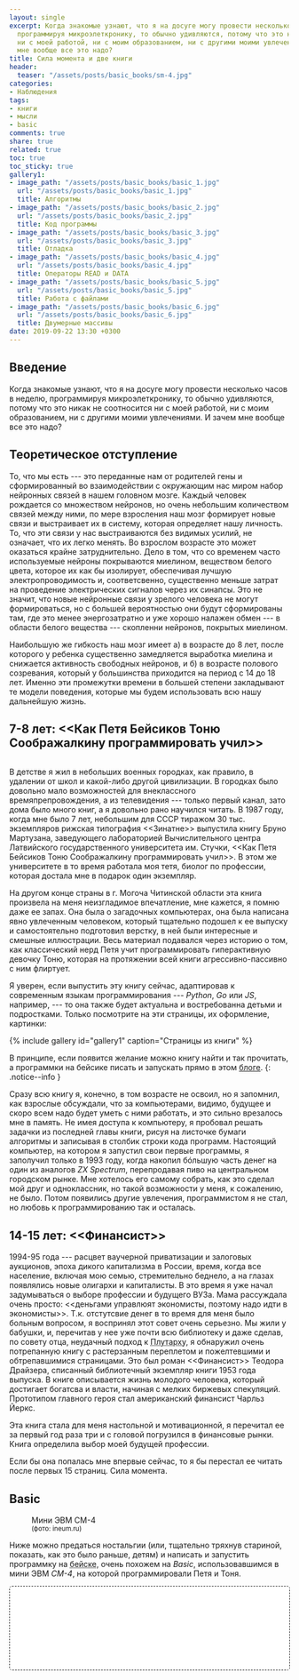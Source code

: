 ```yaml
---
layout: single
excerpt: Когда знакомые узнают, что я на досуге могу провести несколько часов в неделю,
  программируя микроэлеткронику, то обычно удивляются, потому что это никак не соотносится
  ни с моей работой, ни с моим образованием, ни с другими моими увлечениями. И зачем
  мне вообще все это надо?
title: Сила момента и две книги
header:
  teaser: "/assets/posts/basic_books/sm-4.jpg"
categories:
- Наблюдения
tags:
- книги
- мысли
- basic
comments: true
share: true
related: true
toc: true
toc_sticky: true
gallery1:
- image_path: "/assets/posts/basic_books/basic_1.jpg"
  url: "/assets/posts/basic_books/basic_1.jpg"
  title: Алгоритмы
- image_path: "/assets/posts/basic_books/basic_2.jpg"
  url: "/assets/posts/basic_books/basic_2.jpg"
  title: Код программы
- image_path: "/assets/posts/basic_books/basic_3.jpg"
  url: "/assets/posts/basic_books/basic_3.jpg"
  title: Отладка
- image_path: "/assets/posts/basic_books/basic_4.jpg"
  url: "/assets/posts/basic_books/basic_4.jpg"
  title: Операторы READ и DATA
- image_path: "/assets/posts/basic_books/basic_5.jpg"
  url: "/assets/posts/basic_books/basic_5.jpg"
  title: Работа с файлами
- image_path: "/assets/posts/basic_books/basic_6.jpg"
  url: "/assets/posts/basic_books/basic_6.jpg"
  title: Двумерные массивы
date: 2019-09-22 13:30 +0300
---
```

## Введение

Когда знакомые узнают, что я на досуге могу провести несколько часов в неделю, программируя микроэлеткронику, то обычно удивляются, потому что это никак не соотносится ни с моей работой, ни с моим образованием, ни с другими моими увлечениями. И зачем мне вообще все это надо?

## Теоретическое отступление

То, что мы есть --- это переданные нам от родителей гены и сформированный во взаимодействии с окружающим нас миром набор нейронных связей в нашем головном мозге. Каждый человек рождается со множеством нейронов, но очень небольшим количеством связей между ними, по мере взросления наш мозг формирует новые связи и выстраивает их в систему, которая определяет нашу личность. То, что эти связи у нас выстраиваются без видимых усилий, не означает, что их легко менять. Во взрослом возрасте это может оказаться крайне затруднительно. Дело в том, что со временем часто используемые нейроны покрываются миелином, веществом белого цвета, которое их как бы изолирует, обеспечивая лучшую электропроводимость и, соответсвенно, существенно меньше затрат на проведение электрических сигналов через их синапсы. Это не значит, что новые нейронные связи у зрелого человека не могут формироваться, но с большей вероятностью они будут сформированы там, где это менее энергозатратно и уже хорошо налажен обмен --- в области белого вещества --- скопленни нейронов, покрытых миелином. 

Наибольшую же гибкость наш мозг имеет а) в возрасте до 8 лет, после которого у ребенка существенно замедляется выработка миелина и снижается активность свободных нейронов, и б) в возрасте полового созревания, который у большинства приходится на период с 14 до 18 лет. Именно эти промежутки времени в большей степени закладывают те модели поведения, которые мы будем использовать всю нашу дальнейшую жизнь.

## 7-8 лет: <<Как Петя Бейсиков Тоню Соображалкину программировать учил>>

<figure style="width: 150px" class="align-left">
  <img src="{{ site.url }}{{ site.baseurl }}/assets/posts/basic_books/basic.jpg" alt="">
</figure> 

В детстве я жил в небольших военных городках, как правило, в удалении от школ и какой-либо другой цивилизации. В городках было довольно мало возможностей для внеклассного времяпрепровождения, а из телевидения --- только первый канал, зато дома было много книг, а я довольно рано научился читать. В 1987 году, когда мне было 7 лет, небольшим для СССР тиражом 30 тыс. экземпляров рижская типография <<Зинатне>> выпустила книгу Бруно Мартузана, заведующего лабораторией Вычислительного центра Латвийского государственного университета им. Стучки, <<Как Петя Бейсиков Тоню Соображалкину программировать учил>>. В этом же университете в то время работала моя тетя, биолог по профессии, которая достала мне в подарок один экземпляр. 

На другом конце страны в г. Могоча Читинской области эта книга произвела на меня неизгладимое впечатление, мне кажется, я помню даже ее запах. Она была о загадочных компьютерах, она была написана явно увлеченным человеком, который тщательно подошел к ее выпуску и самостоятельно подготовил верстку, в ней были интересные и смешные иллюстрации. Весь материал подавался через историю о том, как классический нерд Петя учит программировать гиперактивную девочку Тоню, которая на протяжении всей книги агрессивно-пассивно с ним флиртует. 

Я уверен, если выпустить эту книгу сейчас, адаптировав к современным языкам программирования --- *Python*, *Go*  или *JS*, например, --- то она также будет актуальна и востребованна детьми и подростками. Только посмотрите на эти страницы, их оформление, картинки:

{% include gallery id="gallery1" caption="Страницы из книги" %}

В принципе, если появится желание можно книгу найти и так прочитать, а программки на бейсике писать и запускать прямо в этом [блоге](#basic).
{: .notice--info }

Сразу всю книгу я, конечно, в том возрасте не освоил, но я запомнил, как взрослые обсуждали, что за компьютерами, видимо, будущее и скоро всем надо будет уметь с ними работать, и это сильно врезалось мне в память. Не имея доступа к компьютеру, я пробовал решать задачки из последней главы книги, рисуя на листочке бумаги алгоритмы и записывая в столбик строки кода программ. Настоящий компьютер, на котором я запустил свои первые программы, я заполучил только в 1993 году, когда накопил бóльшую часть денег на один из аналогов *ZX Spectrum*, перепродавая пиво на центральном городском рынке. Мне хотелось его самому собрать, как это сделал мой друг и одноклассник, но такой возможности у меня, к сожалению, не было. Потом появились другие увлечения, программистом я не стал, но любовь к программированию так и осталась.

## 14-15 лет: <<Финансист>>

1994-95 года --- расцвет ваучерной приватизации и залоговых аукционов, эпоха дикого капитализма в России, время, когда все население, включая мою семью, стремительно беднело, а на глазах появлялись новые олигархи и капиталисты. В это время я уже начал задумываться о выборе профессии и будущего ВУЗа. Мама рассуждала очень просто: <<деньгами управлюят экономисты, поэтому надо идти в экономисты>>. Т.к. отстутсвие денег в то время для меня было больным вопросом, я воспринял этот совет очень серьезно. Мы жили у бабушки, и, перечитав у нее уже почти всю библиотеку и даже сделав, по совету отца, неудачный подход к <abbr title="До сих пор не прочитал...">Плутарху</abbr>, я обнаружил очень потрепанную книгу с растерзанным переплетом и пожелтевшими и обтрепавшимися страницами. Это был роман <<Финансист>> Теодора Драйзера, списанный библиотечный экземпляр книги 1953 года выпуска. В книге описывается жизнь молодого человека, который достигает богатсва и власти, начиная с мелких биржевых спекуляций. Прототипом главного героя стал американский финансист Чарльз Йеркс.

Эта книга стала для меня настольной и мотивационной, я перечитал ее за первый год раза три и с головой погрузился в финансовые рынки. Книга определила выбор моей будущей профессии. 

Если бы она попалась мне впервые сейчас, то я бы перестал ее читать после первых 15 страниц. Сила момента.

## Basic

<figure style="width: 150px" class="align-left">
  <img src="{{ site.url }}{{ site.baseurl }}/assets/posts/basic_books/sm-4.jpg" alt="">
  <figcaption>Мини ЭВМ СМ-4 <small>(фото: ineum.ru)</small></figcaption>
</figure> 

Ниже можно предаться ностальгии (или, тщательно тряхнув стариной, показать, как это было раньше, детям) и написать и запустить программку на <abbr title="Точнее на Applesoft Basic, который включался в стандартное программное обеспечение культового компьютера Apple II">бейске</abbr>, очень похожем на *Basic*, использовавшимся в мини ЭВМ *СМ-4*, на которой программировали Петя и Тоня.

<iframe width="100%" scrolling="no" style="border: dashed; border-width: 1px; border-radius: 5px;" onload="this.style.height=this.contentDocument.body.scrollHeight +'px';" src="/basic"></iframe>
